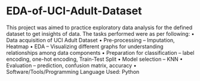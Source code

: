 # EDA-of-UCI-Adult-Dataset
This project was aimed to practice exploratory data analysis for the defined dataset to get insights of data. The tasks performed were as per following: 
• Data acquisition of UCI Adult Dataset 
• Pre-processing – Imputation, Heatmap 
• EDA – Visualizing different graphs for understanding relationships among data components 
• Preparation for classification – label encoding, one-hot encoding, Train-Test Split 
• Model selection – KNN 
• Evaluation – prediction, confusion matrix, accuracy 
• Software/Tools/Programming Language Used: Python
